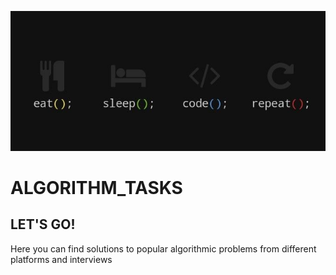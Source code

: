 ![3D_V_app](art_program.png)
# **ALGORITHM_TASKS**
## **LET'S GO!**
Here you can find solutions to popular algorithmic problems from different platforms and interviews
